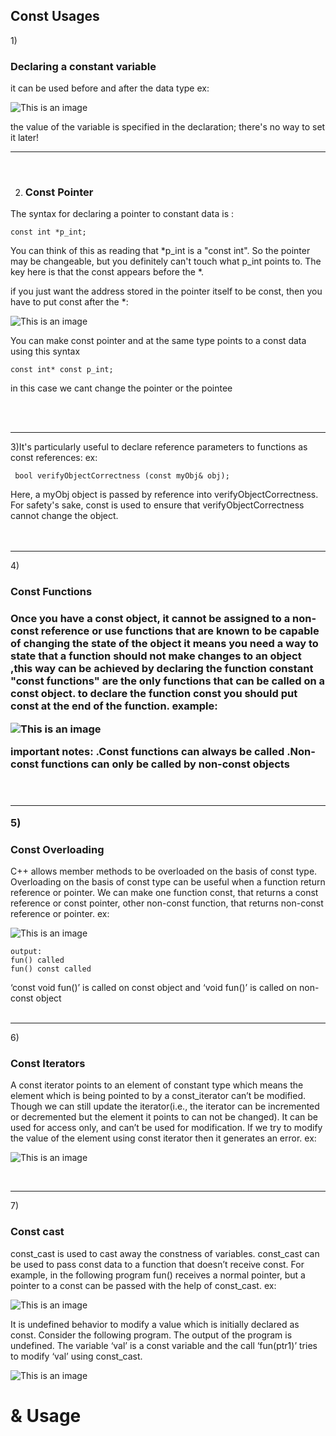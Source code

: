 <h2>Const Usages</h2> 

1)<h3> Declaring a constant variable</h3> it can be used before and after the data type 
ex:

  ![This is an image](/Const_A.png)

 the value of the variable is specified in the declaration; there's no way to set it later!
<hr>
<br>
                                                                      
 2) <h3>Const Pointer</h3>
 The syntax for declaring a pointer to constant data is :
 
 ```
 const int *p_int;
 ```
 
 You can think of this as reading that *p_int is a "const int". So the pointer may be changeable,
 but you definitely can't touch what p_int points to. The key here is that the const appears before the *. 

  if you just want the address stored in the pointer itself to be const, then you have to put const after the *:
  
  ![This is an image](/Const_BA.png)
  

<p>You can make const pointer and at the same type points to a const data using this syntax</p>

```
const int* const p_int; 
```
<p>in this case we cant change the pointer or the pointee</p>
<br>
<br>
<hr>
3)It's particularly useful to declare reference parameters to functions as const references:
ex:

```
 bool verifyObjectCorrectness (const myObj& obj);
```

Here, a myObj object is passed by reference into verifyObjectCorrectness. 
For safety's sake, const is used to ensure that verifyObjectCorrectness cannot change the object.
<br>
<br>
<br>
<hr>
4)<h3>Const Functions<h3>
 Once you have a const object,
 it cannot be assigned to a non-const reference or use functions that are known to be capable of changing the state of the object
 it means you need a way to state that a function should not make changes to an object ,this way can be achieved by declaring the function constant
 "const functions" are the only functions that can be called on a const object.
 to declare the function const you should put const at the end of the function.
 example:

![This is an image](/Const_fun.png) 

important notes:
.Const functions can always be called
.Non-const functions can only be called by non-const objects
<br>
<br>
<br>
<hr>
5)<h3>Const Overloading</h3>
C++ allows member methods to be overloaded on the basis of const type.
Overloading on the basis of const type can be useful when a function return reference or pointer.
We can make one function const, that returns a const reference or const pointer,
other non-const function, that returns non-const reference or pointer.
ex:

![This is an image](/Const_ov.png) 

```
output:
fun() called
fun() const called
```

‘const void fun()’ is called on const object and ‘void fun()’ is called on non-const object
<br>
<br>
<hr>
6)<h3>Const Iterators</h3>
A const iterator points to an element of constant type which means the element which is being pointed to by a const_iterator can’t be modified.
Though we can still update the iterator(i.e., the iterator can be incremented or decremented but the element it points to can not be changed). 
It can be used for access only, and can’t be used for modification. 
If we try to modify the value of the element using const iterator then it generates an error.
ex:

![This is an image](/Const_it.png) 

<br>
<hr>
7)<h3>Const cast</h3>
const_cast is used to cast away the constness of variables.
const_cast can be used to pass const data to a function that doesn’t receive const.
For example, in the following program fun() receives a normal pointer, but a pointer to a const can
be passed with the help of const_cast.
ex:

![This is an image](/Const_cast.png)


It is undefined behavior to modify a value which is initially declared as const.
Consider the following program. The output of the program is undefined.
The variable ‘val’ is a const variable and the call ‘fun(ptr1)’ tries to modify ‘val’ using const_cast.

![This is an image](/Const_casta.png)

<h1>& Usage</h1>

